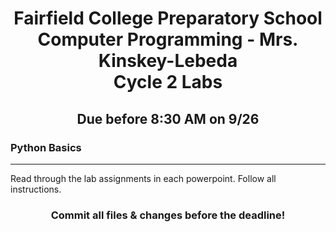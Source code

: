 <h1 align="center">
    Fairfield College Preparatory School<br>
    Computer Programming - Mrs. Kinskey-Lebeda<br>
    Cycle 2 Labs
</h1>

<h2 align="center">Due before 8:30 AM on 9/26</h2>

### Python Basics
---
Read through the lab assignments in each powerpoint. Follow all instructions.

<h3 align="center">Commit all files & changes before the deadline!</h3>


